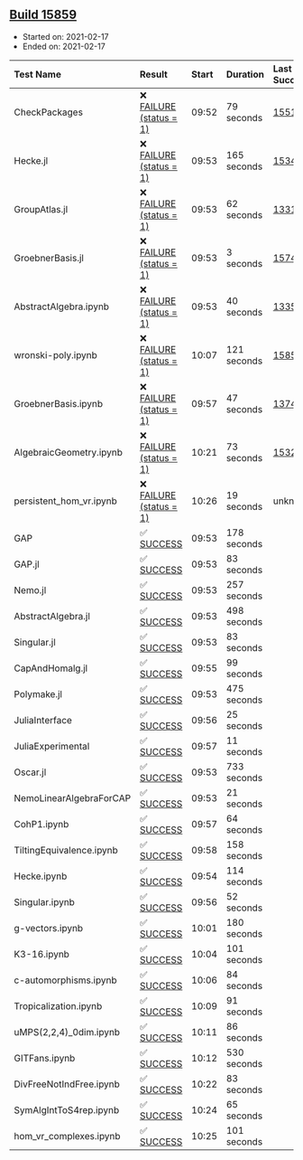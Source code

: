 ## [Build 15859](https://oscarci.mathematik.uni-kl.de/job/oscar/15859/)

* Started on: 2021-02-17
* Ended on: 2021-02-17

| Test Name    | Result | Start | Duration | Last Success | First Failure |
|:-------------|:-------|:------|:---------|:-------------|:--------------|
| CheckPackages | ❌ [FAILURE (status = 1)](https://oscarci.mathematik.uni-kl.de/job/oscar/15859/artifact/logs/build-15859/CheckPackages.log) | 09:52 | 79 seconds | [15514](https://oscarci.mathematik.uni-kl.de/job/oscar/15514/) | [15515](https://oscarci.mathematik.uni-kl.de/job/oscar/15515/) |
| Hecke.jl | ❌ [FAILURE (status = 1)](https://oscarci.mathematik.uni-kl.de/job/oscar/15859/artifact/logs/build-15859/Hecke.jl.log) | 09:53 | 165 seconds | [15344](https://oscarci.mathematik.uni-kl.de/job/oscar/15344/) | [15348](https://oscarci.mathematik.uni-kl.de/job/oscar/15348/) |
| GroupAtlas.jl | ❌ [FAILURE (status = 1)](https://oscarci.mathematik.uni-kl.de/job/oscar/15859/artifact/logs/build-15859/GroupAtlas.jl.log) | 09:53 | 62 seconds | [13311](https://oscarci.mathematik.uni-kl.de/job/oscar/13311/) | [13312](https://oscarci.mathematik.uni-kl.de/job/oscar/13312/) |
| GroebnerBasis.jl | ❌ [FAILURE (status = 1)](https://oscarci.mathematik.uni-kl.de/job/oscar/15859/artifact/logs/build-15859/GroebnerBasis.jl.log) | 09:53 | 3 seconds | [15745](https://oscarci.mathematik.uni-kl.de/job/oscar/15745/) | [15746](https://oscarci.mathematik.uni-kl.de/job/oscar/15746/) |
| AbstractAlgebra.ipynb | ❌ [FAILURE (status = 1)](https://oscarci.mathematik.uni-kl.de/job/oscar/15859/artifact/logs/build-15859/AbstractAlgebra.ipynb.log) | 09:53 | 40 seconds | [13355](https://oscarci.mathematik.uni-kl.de/job/oscar/13355/) | [13356](https://oscarci.mathematik.uni-kl.de/job/oscar/13356/) |
| wronski-poly.ipynb | ❌ [FAILURE (status = 1)](https://oscarci.mathematik.uni-kl.de/job/oscar/15859/artifact/logs/build-15859/wronski-poly.ipynb.log) | 10:07 | 121 seconds | [15855](https://oscarci.mathematik.uni-kl.de/job/oscar/15855/) | [15856](https://oscarci.mathematik.uni-kl.de/job/oscar/15856/) |
| GroebnerBasis.ipynb | ❌ [FAILURE (status = 1)](https://oscarci.mathematik.uni-kl.de/job/oscar/15859/artifact/logs/build-15859/GroebnerBasis.ipynb.log) | 09:57 | 47 seconds | [13748](https://oscarci.mathematik.uni-kl.de/job/oscar/13748/) | [13749](https://oscarci.mathematik.uni-kl.de/job/oscar/13749/) |
| AlgebraicGeometry.ipynb | ❌ [FAILURE (status = 1)](https://oscarci.mathematik.uni-kl.de/job/oscar/15859/artifact/logs/build-15859/AlgebraicGeometry.ipynb.log) | 10:21 | 73 seconds | [15322](https://oscarci.mathematik.uni-kl.de/job/oscar/15322/) | [15323](https://oscarci.mathematik.uni-kl.de/job/oscar/15323/) |
| persistent_hom_vr.ipynb | ❌ [FAILURE (status = 1)](https://oscarci.mathematik.uni-kl.de/job/oscar/15859/artifact/logs/build-15859/persistent_hom_vr.ipynb.log) | 10:26 | 19 seconds | unknown | unknown |
| GAP | ✅ [SUCCESS](https://oscarci.mathematik.uni-kl.de/job/oscar/15859/artifact/logs/build-15859/GAP.log) | 09:53 | 178 seconds |  |  |
| GAP.jl | ✅ [SUCCESS](https://oscarci.mathematik.uni-kl.de/job/oscar/15859/artifact/logs/build-15859/GAP.jl.log) | 09:53 | 83 seconds |  |  |
| Nemo.jl | ✅ [SUCCESS](https://oscarci.mathematik.uni-kl.de/job/oscar/15859/artifact/logs/build-15859/Nemo.jl.log) | 09:53 | 257 seconds |  |  |
| AbstractAlgebra.jl | ✅ [SUCCESS](https://oscarci.mathematik.uni-kl.de/job/oscar/15859/artifact/logs/build-15859/AbstractAlgebra.jl.log) | 09:53 | 498 seconds |  |  |
| Singular.jl | ✅ [SUCCESS](https://oscarci.mathematik.uni-kl.de/job/oscar/15859/artifact/logs/build-15859/Singular.jl.log) | 09:53 | 83 seconds |  |  |
| CapAndHomalg.jl | ✅ [SUCCESS](https://oscarci.mathematik.uni-kl.de/job/oscar/15859/artifact/logs/build-15859/CapAndHomalg.jl.log) | 09:55 | 99 seconds |  |  |
| Polymake.jl | ✅ [SUCCESS](https://oscarci.mathematik.uni-kl.de/job/oscar/15859/artifact/logs/build-15859/Polymake.jl.log) | 09:53 | 475 seconds |  |  |
| JuliaInterface | ✅ [SUCCESS](https://oscarci.mathematik.uni-kl.de/job/oscar/15859/artifact/logs/build-15859/JuliaInterface.log) | 09:56 | 25 seconds |  |  |
| JuliaExperimental | ✅ [SUCCESS](https://oscarci.mathematik.uni-kl.de/job/oscar/15859/artifact/logs/build-15859/JuliaExperimental.log) | 09:57 | 11 seconds |  |  |
| Oscar.jl | ✅ [SUCCESS](https://oscarci.mathematik.uni-kl.de/job/oscar/15859/artifact/logs/build-15859/Oscar.jl.log) | 09:53 | 733 seconds |  |  |
| NemoLinearAlgebraForCAP | ✅ [SUCCESS](https://oscarci.mathematik.uni-kl.de/job/oscar/15859/artifact/logs/build-15859/NemoLinearAlgebraForCAP.log) | 09:53 | 21 seconds |  |  |
| CohP1.ipynb | ✅ [SUCCESS](https://oscarci.mathematik.uni-kl.de/job/oscar/15859/artifact/logs/build-15859/CohP1.ipynb.log) | 09:57 | 64 seconds |  |  |
| TiltingEquivalence.ipynb | ✅ [SUCCESS](https://oscarci.mathematik.uni-kl.de/job/oscar/15859/artifact/logs/build-15859/TiltingEquivalence.ipynb.log) | 09:58 | 158 seconds |  |  |
| Hecke.ipynb | ✅ [SUCCESS](https://oscarci.mathematik.uni-kl.de/job/oscar/15859/artifact/logs/build-15859/Hecke.ipynb.log) | 09:54 | 114 seconds |  |  |
| Singular.ipynb | ✅ [SUCCESS](https://oscarci.mathematik.uni-kl.de/job/oscar/15859/artifact/logs/build-15859/Singular.ipynb.log) | 09:56 | 52 seconds |  |  |
| g-vectors.ipynb | ✅ [SUCCESS](https://oscarci.mathematik.uni-kl.de/job/oscar/15859/artifact/logs/build-15859/g-vectors.ipynb.log) | 10:01 | 180 seconds |  |  |
| K3-16.ipynb | ✅ [SUCCESS](https://oscarci.mathematik.uni-kl.de/job/oscar/15859/artifact/logs/build-15859/K3-16.ipynb.log) | 10:04 | 101 seconds |  |  |
| c-automorphisms.ipynb | ✅ [SUCCESS](https://oscarci.mathematik.uni-kl.de/job/oscar/15859/artifact/logs/build-15859/c-automorphisms.ipynb.log) | 10:06 | 84 seconds |  |  |
| Tropicalization.ipynb | ✅ [SUCCESS](https://oscarci.mathematik.uni-kl.de/job/oscar/15859/artifact/logs/build-15859/Tropicalization.ipynb.log) | 10:09 | 91 seconds |  |  |
| uMPS(2,2,4)_0dim.ipynb | ✅ [SUCCESS](https://oscarci.mathematik.uni-kl.de/job/oscar/15859/artifact/logs/build-15859/uMPS-2-2-4-_0dim.ipynb.log) | 10:11 | 86 seconds |  |  |
| GITFans.ipynb | ✅ [SUCCESS](https://oscarci.mathematik.uni-kl.de/job/oscar/15859/artifact/logs/build-15859/GITFans.ipynb.log) | 10:12 | 530 seconds |  |  |
| DivFreeNotIndFree.ipynb | ✅ [SUCCESS](https://oscarci.mathematik.uni-kl.de/job/oscar/15859/artifact/logs/build-15859/DivFreeNotIndFree.ipynb.log) | 10:22 | 83 seconds |  |  |
| SymAlgIntToS4rep.ipynb | ✅ [SUCCESS](https://oscarci.mathematik.uni-kl.de/job/oscar/15859/artifact/logs/build-15859/SymAlgIntToS4rep.ipynb.log) | 10:24 | 65 seconds |  |  |
| hom_vr_complexes.ipynb | ✅ [SUCCESS](https://oscarci.mathematik.uni-kl.de/job/oscar/15859/artifact/logs/build-15859/hom_vr_complexes.ipynb.log) | 10:25 | 101 seconds |  |  |
